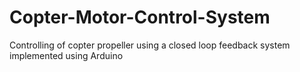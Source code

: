 # Copter-Motor-Control-System
Controlling of copter propeller using a closed loop feedback system implemented using Arduino
